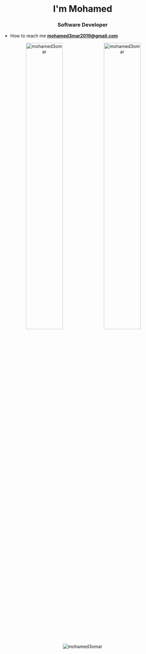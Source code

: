 <h1 align="center"> I'm Mohamed </h1>
<h3 align="center">Software Developer</h3>


-  How to reach me **mohamed3mar2019@gmail.com**

<p align="center">
  &nbsp;<img width="48%" src="https://github-readme-stats.vercel.app/api?username=mohamed3omar&show_icons=true&locale=en&theme=radical" alt="mohamed3omar" />
  <img width="48%" src="https://github-readme-streak-stats.herokuapp.com/?user=mohamed3omar&theme=radical" alt="mohamed3omar" />
</p>

<p align="center"><img src="https://github-readme-stats.vercel.app/api/top-langs?username=mohamed3omar&show_icons=true&locale=en&layout=compact&theme=radical" alt="mohamed3omar" /></p>

